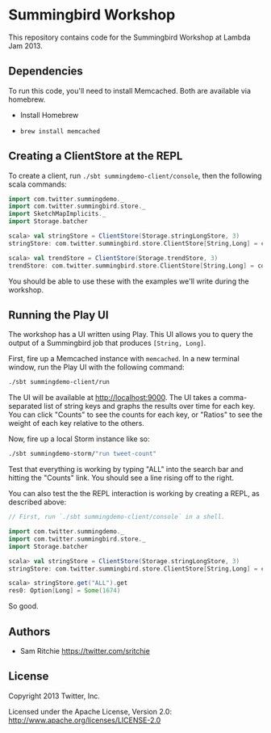 # Summingbird Workshop

This repository contains code for the Summingbird Workshop at Lambda Jam 2013.

## Dependencies

To run this code, you'll need to install Memcached. Both are available via homebrew.

- Install Homebrew
* `brew install memcached`

## Creating a ClientStore at the REPL

To create a client, run `./sbt summingdemo-client/console`, then the following scala commands:

```scala
import com.twitter.summingdemo._
import com.twitter.summingbird.store._
import SketchMapImplicits._
import Storage.batcher

scala> val stringStore = ClientStore(Storage.stringLongStore, 3)
stringStore: com.twitter.summingbird.store.ClientStore[String,Long] = com.twitter.summingbird.store.ClientStore@478674ae

scala> val trendStore = ClientStore(Storage.trendStore, 3)
trendStore: com.twitter.summingbird.store.ClientStore[String,Long] = com.twitter.summingbird.store.ClientStore@198ec219
```

You should be able to use these with the examples we'll write during the workshop.

## Running the Play UI

The workshop has a UI written using Play. This UI allows you to query the output of a Summingbird job that produces `[String, Long]`.

First, fire up a Memcached instance with `memcached`. In a new terminal window, run the Play UI with the following command:

```bash
./sbt summingdemo-client/run
```

The UI will be available at [http://localhost:9000](http://localhost:9000). The UI takes a comma-separated list of string keys and graphs the results over time for each key. You can click "Counts" to see the counts for each key, or "Ratios" to see the weight of each key relative to the others.

Now, fire up a local Storm instance like so:

```bash
./sbt summingdemo-storm/"run tweet-count"
```

Test that everything is working by typing "ALL" into the search bar and hitting the "Counts" link. You should see a line rising off to the right.

You can also test the the REPL interaction is working by creating a REPL, as described above:

```scala
// First, run `./sbt summingdemo-client/console` in a shell.

import com.twitter.summingdemo._
import com.twitter.summingbird.store._
import Storage.batcher

scala> val stringStore = ClientStore(Storage.stringLongStore, 3)
stringStore: com.twitter.summingbird.store.ClientStore[String,Long] = com.twitter.summingbird.store.ClientStore@478674ae

scala> stringStore.get("ALL").get
res0: Option[Long] = Some(1674)
```

So good.

## Authors

* Sam Ritchie <https://twitter.com/sritchie>

## License

Copyright 2013 Twitter, Inc.

Licensed under the Apache License, Version 2.0: http://www.apache.org/licenses/LICENSE-2.0
